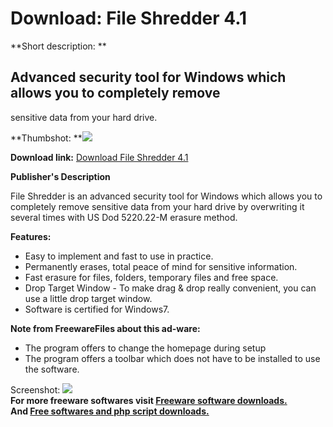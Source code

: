 # Download: File Shredder 4.1

**Short description: **

## Advanced security tool for Windows which allows you to completely remove
sensitive data from your hard drive.

  
**Thumbshot: **![](http://www.freewarefiles.com/screenshot/fileshredder3_md.jpg)   
  
**Download link:** [Download File Shredder 4.1](http://freesoftwares.boysofts.com/File-Shredder_program_68733.html)  
  

**Publisher's Description**  
  

File Shredder is an advanced security tool for Windows which allows you to
completely remove sensitive data from your hard drive by overwriting it
several times with US Dod 5220.22-M erasure method.

**Features:**

  * Easy to implement and fast to use in practice. 
  * Permanently erases, total peace of mind for sensitive information. 
  * Fast erasure for files, folders, temporary files and free space. 
  * Drop Target Window - To make drag & drop really convenient, you can use a little drop target window. 
  * Software is certified for Windows7. 

**Note from FreewareFiles about this ad-ware:**

  * The program offers to change the homepage during setup 
  * The program offers a toolbar which does not have to be installed to use the software. 

  
  
Screenshot: ![](http://www.freewarefiles.com/screenshot/fileshredder3.jpg)  
**For more freeware softwares visit [Freeware software downloads.](http://freesoftwares.boysofts.com/)**   
**And [Free softwares and php script downloads.](http://www.boysofts.com/)**

